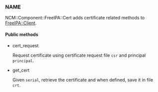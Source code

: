 
### NAME

NCM::Component::FreeIPA::Cert adds certificate related methods to
[FreeIPA::Client](../components/FreeIPA::Client.md).

#### Public methods

- cert\_request

    Request certificate using certificate request file `csr` and principal `principal`.

- get\_cert

    Given `serial`, retrieve the certificate and when defined,
    save it in file `crt`.
